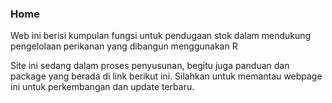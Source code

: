 ### Home

Web ini berisi kumpulan fungsi untuk pendugaan stok dalam mendukung pengelolaan perikanan yang dibangun menggunakan R

Site ini sedang dalam proses penyusunan, begitu juga panduan dan package yang berada di link berikut ini. Silahkan untuk memantau webpage ini untuk perkembangan dan update terbaru.
